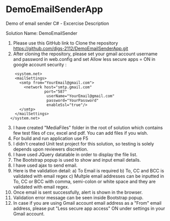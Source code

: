 # DemoEmailSenderApp
Demo of email sender
C# - Excercise Description

Solution Name: DemoEmailSender
1) Please use this GitHub link to Clone the repository
	https://github.com/digs-2112/DemoEmailSenderApp.git
2) After cloning the repository, please set your gmail account username and password in web.config and set Allow less secure apps = ON in google account security :
```
	<system.net>
    <mailSettings>
      <smtp from="YourEmail@gmail.com">
        <network host="smtp.gmail.com"
                 port="587"
                  userName="YourEmail@gmail.com"
                  password="YourPassword"
                  enableSsl="true"/>
      </smtp>
    </mailSettings>
  </system.net>
  ```
3) I have created "MediaFiles" folder in the root of solution which contains few test files of csv, excel and pdf. You can add files if you wish.
4) For build and run application use F5
5) I didn't created Unit test project for this solution, so testing is solely depends upon reviewers discretion.
6) I have used JQuery datatable in order to display the file list.
7) The Bootstrap popup is used to show and input email details.
8) I have used ajax to send email.
9) Here is the validation detail:
   a) To Email is required
   b) To, CC and BCC is validated with email regex
   c) Multple email addresses can be inputted in To, CC or BCC with comma, semi-colon or white space and they are validated with email regex.
10) Once email is sent successfully, alert is shown in the browser.
11) Validation error message can be seen inside Bootstrap popup.
12) In case if you are using Gmail account email address as a "From" email address, please put "Less secure app access" ON under settings in your Gmail account.  



